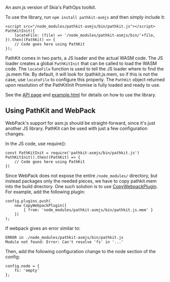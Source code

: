 An asm.js version of Skia's PathOps toolkit.

To use the library, run `npm install pathkit-asmjs` and then simply include it:

    <script src="/node_modules/pathkit-asmjs/bin/pathkit.js"></script>
    PathKitInit({
        locateFile: (file) => '/node_modules/pathkit-asmjs/bin/'+file,
    }).then((PathKit) => {
        // Code goes here using PathKit
    });

PathKit comes in two parts, a JS loader and the actual WASM code. The JS loader creates
a global `PathKitInit` that can be called to load the WASM code. The `locateFile` function
is used to tell the JS loader where to find the .js.mem file. By default, it will
look for /pathkit.js.mem, so if this is not the case, use `locateFile` to configure
this properly.
The `PathKit` object returned upon resolution of the PathKitInit Promise is fully loaded and ready to use.

See the [API page](https://skia.org/user/modules/pathkit) and
[example.html](https://github.com/google/skia/blob/main/modules/pathkit/npm-asmjs/example.html)
for details on how to use the library.

Using PathKit and WebPack
-------------------------

WebPack's support for asm.js should be straight-forward, since it's just another JS library. PathKit can be
used with just a few configuration changes.

In the JS code, use require():

    const PathKitInit = require('pathkit-asmjs/bin/pathkit.js')
    PathKitInit().then((PathKit) => {
        // Code goes here using PathKit
    })

Since WebPack does not expose the entire `/node_modules/` directory, but instead
packages only the needed pieces, we have to copy pathkit.mem into the build directory.
One such solution is to use [CopyWebpackPlugin](https://github.com/webpack-contrib/copy-webpack-plugin).
For example, add the following plugin:

    config.plugins.push(
        new CopyWebpackPlugin([
            { from: 'node_modules/pathkit-asmjs/bin/pathkit.js.mem' }
        ])
    );

If webpack gives an error similar to:

    ERROR in ./node_modules/pathkit-asmjs/bin/pathkit.js
    Module not found: Error: Can't resolve 'fs' in '...'

Then, add the following configuration change to the node section of the config:

    config.node = {
        fs: 'empty'
    };
